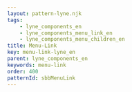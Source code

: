 ```yaml
---
layout: pattern-lyne.njk
tags: 
    - lyne_components_en
    - lyne_components_menu_link_en
    - lyne_components_menu_children_en
title: Menu-Link
key: menu-link-lyne_en
parent: lyne_components_en
keywords: menu-link
order: 400
patternId: sbbMenuLink
---
```

